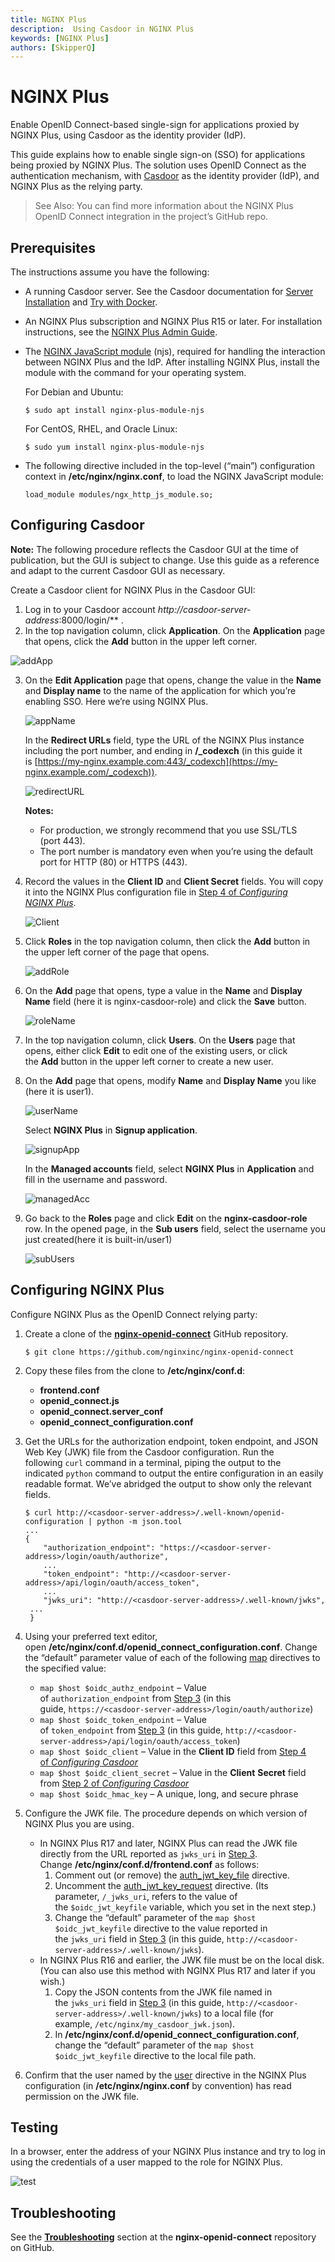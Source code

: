 ```yaml
---
title: NGINX Plus
description:  Using Casdoor in NGINX Plus
keywords: [NGINX Plus]
authors: [SkipperQ]
---
```


# NGINX Plus

Enable OpenID Connect-based single-sign for applications proxied by NGINX Plus, using Casdoor as the identity provider (IdP).

This guide explains how to enable single sign-on (SSO) for applications being proxied by NGINX Plus. The solution uses OpenID Connect as the authentication mechanism, with [Casdoor](https://casdoor.org/) as the identity provider (IdP), and NGINX Plus as the relying party.

> See Also: You can find more information about the NGINX Plus OpenID Connect integration in the project’s GitHub repo.
> 

## Prerequisites

The instructions assume you have the following:

- A running Casdoor server. See the Casdoor documentation for [Server Installation](https://casdoor.org/docs/basic/server-installation) and [Try with Docker](https://casdoor.org/docs/basic/try-with-docker).
- An NGINX Plus subscription and NGINX Plus R15 or later. For installation instructions, see the [NGINX Plus Admin Guide](https://docs.nginx.com/nginx/admin-guide/installing-nginx/installing-nginx-plus/).
- The [NGINX JavaScript module](https://www.nginx.com/blog/introduction-nginscript/) (njs), required for handling the interaction between NGINX Plus and the IdP. After installing NGINX Plus, install the module with the command for your operating system.
    
    For Debian and Ubuntu:
    
    ```
    $ sudo apt install nginx-plus-module-njs
    ```
    
    For CentOS, RHEL, and Oracle Linux:
    
    ```
    $ sudo yum install nginx-plus-module-njs
    ```
    
- The following directive included in the top-level (“main”) configuration context in **/etc/nginx/nginx.conf**, to load the NGINX JavaScript module:
    
    `load_module modules/ngx_http_js_module.so;`
    

## Configuring Casdoor

**Note:** The following procedure reflects the Casdoor GUI at the time of publication, but the GUI is subject to change. Use this guide as a reference and adapt to the current Casdoor GUI as necessary.

Create a Casdoor client for NGINX Plus in the Casdoor GUI:

1. Log in to your Casdoor account **http://casdoor*-server-address*:8000/login/** .
2. In the top navigation column, click **Application**. On the **Application** page that opens, click the **Add** button in the upper left corner.

![addApp](/img/integration/C++/NGINX_Plus/addApp.png)

3. On the **Edit Application** page that opens, change the value in the **Name** and **Display name** to the name of the application for which you’re enabling SSO. Here we’re using NGINX Plus. 
    
    ![appName](/img/integration/C++/NGINX_Plus/appName.png)
    
    In the **Redirect URLs** field, type the URL of the NGINX Plus instance including the port number, and ending in **/_codexch** (in this guide it is [https://my-nginx.example.com:443/_codexch](https://my-nginx.example.com/_codexch)). 
    
    ![redirectURL](/img/integration/C++/NGINX_Plus/redirectURL.png)
    
    **Notes:**
    
    - For production, we strongly recommend that you use SSL/TLS (port 443).
    - The port number is mandatory even when you’re using the default port for HTTP (80) or HTTPS (443).
4.  Record the values in the **Client ID** and **Client Secret** fields. You will copy it into the NGINX Plus configuration file in [Step 4 of *Configuring NGINX Plus*](#jump1).<span id="jump3"></span>
    
    ![Client](/img/integration/C++/NGINX_Plus/Client.png)
    
5. Click **Roles** in the top navigation column, then click the **Add** button in the upper left corner of the page that opens.
    
    ![addRole](/img/integration/C++/NGINX_Plus/addRole.png)
    
6. On the **Add** page that opens, type a value in the **Name** and **Display Name** field (here it is nginx-casdoor-role) and click the **Save** button.
    
    ![roleName](/img/integration/C++/NGINX_Plus/roleName.png)
    
7. In the top navigation column, click **Users**. On the **Users** page that opens, either click **Edit** to edit one of the existing users, or click the **Add** button in the upper left corner to create a new user. 
8. On the **Add** page that opens, modify **Name** and **Display Name** you like (here it is user1).
    
    ![userName](/img/integration/C++/NGINX_Plus/userName.png)
    
    Select **NGINX Plus** in **Signup application**. 
    
    ![signupApp](/img/integration/C++/NGINX_Plus/signupApp.png)
    
    In the **Managed accounts** field, select **NGINX Plus** in **Application** and fill in the username and password.
    
    ![managedAcc](/img/integration/C++/NGINX_Plus/managedAcc.png)
    
9. Go back to the **Roles** page and click **Edit** on the **nginx-casdoor-role** row. In the opened page, in the **Sub users** field, select the username you just created(here it is built-in/user1)
    
    ![subUsers](/img/integration/C++/NGINX_Plus/subUsers.png)
    

## Configuring NGINX Plus

Configure NGINX Plus as the OpenID Connect relying party:

1. Create a clone of the **[nginx-openid-connect](https://github.com/nginxinc/nginx-openid-connect)** GitHub repository.
    
    ```
    $ git clone https://github.com/nginxinc/nginx-openid-connect
    ```
    
2. Copy these files from the clone to **/etc/nginx/conf.d**:
    - **frontend.conf**
    - **openid_connect.js**
    - **openid_connect.server_conf**
    - **openid_connect_configuration.conf**
3. Get the URLs for the authorization endpoint, token endpoint, and JSON Web Key (JWK) file from the Casdoor configuration. Run the following `curl` command in a terminal, piping the output to the indicated `python` command to output the entire configuration in an easily readable format. We’ve abridged the output to show only the relevant fields. <span id="jump1"></span>

    
    ```
    $ curl http://<casdoor-server-address>/.well-known/openid-configuration | python -m json.tool
    ...
    {
        "authorization_endpoint": "https://<casdoor-server-address>/login/oauth/authorize",
        ...
    	"token_endpoint": "http://<casdoor-server-address>/api/login/oauth/access_token",
    	...
        "jwks_uri": "http://<casdoor-server-address>/.well-known/jwks",
     ...
     }
    
    ```
    
4. Using your preferred text editor, open **/etc/nginx/conf.d/openid_connect_configuration.conf**. Change the “default” parameter value of each of the following [map](https://nginx.org/en/docs/http/ngx_http_map_module.html#map) directives to the specified value:<span id="jump2"></span>
    - `map $host $oidc_authz_endpoint` – Value of `authorization_endpoint` from [Step 3](#jump1) (in this guide, `https://<casdoor-server-address>/login/oauth/authorize`)
    - `map $host $oidc_token_endpoint` – Value of `token_endpoint` from [Step 3](#jump1) (in this guide, `http://<casdoor-server-address>/api/login/oauth/access_token`)
    - `map $host $oidc_client` – Value in the **Client ID** field from [Step 4 of *Configuring Casdoor*](#jump3)
    - `map $host $oidc_client_secret` – Value in the **Client** **Secret** field from [Step 2 of *Configuring Casdoor*](#jump3)
    - `map $host $oidc_hmac_key` – A unique, long, and secure phrase
5. Configure the JWK file. The procedure depends on which version of NGINX Plus you are using.
    - In NGINX Plus R17 and later, NGINX Plus can read the JWK file directly from the URL reported as `jwks_uri` in [Step 3](#jump2). Change **/etc/nginx/conf.d/frontend.conf** as follows:
        1. Comment out (or remove) the [auth_jwt_key_file](http://nginx.org/en/docs/http/ngx_http_auth_jwt_module.html#auth_jwt_key_file) directive.
        2. Uncomment the [auth_jwt_key_request](http://nginx.org/en/docs/http/ngx_http_auth_jwt_module.html#auth_jwt_key_request) directive. (Its parameter, `/_jwks_uri`, refers to the value of the `$oidc_jwt_keyfile` variable, which you set in the next step.)
        3. Change the “default” parameter of the `map $host $oidc_jwt_keyfile` directive to the value reported in the `jwks_uri` field in [Step 3](#jump2) (in this guide, `http://<casdoor-server-address>/.well-known/jwks`).
    - In NGINX Plus R16 and earlier, the JWK file must be on the local disk. (You can also use this method with NGINX Plus R17 and later if you wish.)
        1. Copy the JSON contents from the JWK file named in the `jwks_uri` field in [Step 3](#jump2) (in this guide, `http://<casdoor-server-address>/.well-known/jwks`) to a local file (for example, `/etc/nginx/my_casdoor_jwk.json`).
        2. In **/etc/nginx/conf.d/openid_connect_configuration.conf**, change the “default” parameter of the `map $host $oidc_jwt_keyfile` directive to the local file path.
6. Confirm that the user named by the [user](http://nginx.org/en/docs/ngx_core_module.html#user) directive in the NGINX Plus configuration (in **/etc/nginx/nginx.conf** by convention) has read permission on the JWK file.

## Testing

In a browser, enter the address of your NGINX Plus instance and try to log in using the credentials of a user mapped to the role for NGINX Plus.

![test](/img/integration/C++/NGINX_Plus/test.png)

## Troubleshooting

See the **[Troubleshooting](https://github.com/nginxinc/nginx-openid-connect#troubleshooting)** section at the **nginx-openid-connect** repository on GitHub.